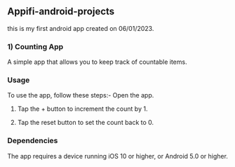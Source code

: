 ## Appifi-android-projects

this is my first android app created on 06/01/2023.

### 1) Counting App
A simple app that allows you to keep track of countable items.

### Usage
To use the app, follow these steps:-
  Open the app.
1) Tap the + button to increment the count by 1.

2) Tap the reset button to set the count back to 0.

### Dependencies
The app requires a device running iOS 10 or higher, or Android 5.0 or higher.
